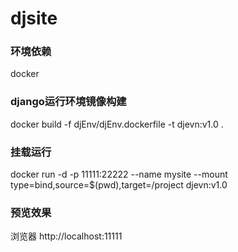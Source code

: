 # djsite

### 环境依赖
docker

### django运行环境镜像构建
docker build -f djEnv/djEnv.dockerfile -t djevn:v1.0 .

### 挂载运行
docker run -d -p 11111:22222 --name mysite --mount type=bind,source=$(pwd),target=/project djevn:v1.0

### 预览效果
浏览器 http://localhost:11111
